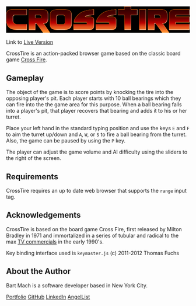 ![CrossTire Logo](./assets/crosstire.png)

Link to [Live Version](http://crosstire.online)

CrossTire is an action-packed browser game based on the classic board game [Cross Fire](https://en.wikipedia.org/wiki/Crossfire_(board_game)).

## Gameplay

The object of the game is to score points by knocking the tire into the opposing player's pit. Each player starts with 10 ball bearings which they can fire into the the game area for this purpose. When a ball bearing falls into a player's pit, that player recovers that bearing and adds it to his or her turret.

Place your left hand in the standard typing position and use the keys `E` and `F` to aim the turret up/down and `A`, `W`, or `S` to fire a ball bearing from the turret. Also, the game can be paused by using the `P` key.

The player can adjust the game volume and AI difficulty using the sliders to the right of the screen.

## Requirements

CrossTire requires an up to date web browser that supports the `range` input tag.

## Acknowledgements

CrossTire is based on the board game Cross Fire, first released by Milton Bradley in 1971 and immortalized in a series of tubular and radical to the max [TV commercials](https://www.youtube.com/watch?v=rCwn1NTK-50) in the early 1990's.

Key binding interface used is `keymaster.js` (c) 2011-2012 Thomas Fuchs

## About the Author

Bart Mach is a software developer based in New York City.

[Portfolio](http://bartmach.tech)   [GitHub](http://github.com/Tribe216)
[LinkedIn](http://www.linkedin.com/in/b-h-m)
[AngelList](http://angel.co/bart-mach)
